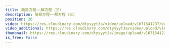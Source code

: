 ```yaml
---
title: 简易方程——解方程（三）
description: 简易方程——解方程（三）
position: 26
video: https://res.cloudinary.com/dtysyyt3a/video/upload/v1671541237/easymath/5年级上/05单元简易方程/oy3gkjdttzkra8o8m7w8.mp4
video_additional: https://res.cloudinary.com/dtysyyt3a/video/upload/v1671541353/easymath/5年级上/05单元简易方程/每课一题的解答视频/rtmnkbdipaubuexjulpq.mp4
thumbnail: https://res.cloudinary.com/dtysyyt3a/image/upload/v1671541239/easymath/5年级上/05单元简易方程/gjjlj8breiavhwwtnsfn.png
is_free: False
---
```

